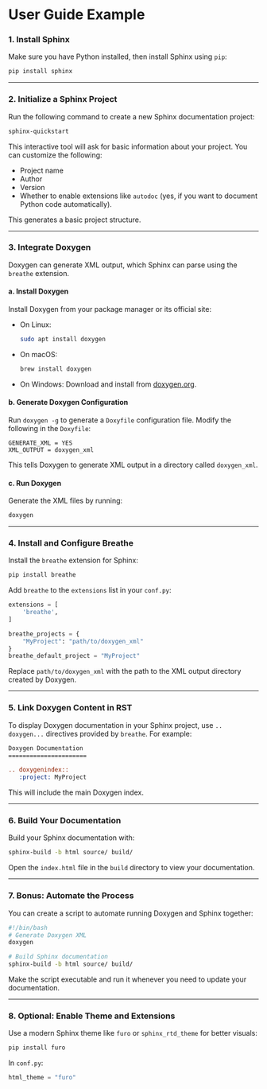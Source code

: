 # User Guide Example

### **1. Install Sphinx**
Make sure you have Python installed, then install Sphinx using `pip`:

```bash
pip install sphinx
```

---

### **2. Initialize a Sphinx Project**
Run the following command to create a new Sphinx documentation project:

```bash
sphinx-quickstart
```

This interactive tool will ask for basic information about your project. You can customize the following:
- Project name
- Author
- Version
- Whether to enable extensions like `autodoc` (yes, if you want to document Python code automatically).

This generates a basic project structure.

---

### **3. Integrate Doxygen**
Doxygen can generate XML output, which Sphinx can parse using the `breathe` extension.

#### **a. Install Doxygen**
Install Doxygen from your package manager or its official site:
- On Linux:
  ```bash
  sudo apt install doxygen
  ```
- On macOS:
  ```bash
  brew install doxygen
  ```
- On Windows: Download and install from [doxygen.org](https://doxygen.nl).

#### **b. Generate Doxygen Configuration**
Run `doxygen -g` to generate a `Doxyfile` configuration file. Modify the following in the `Doxyfile`:
```plaintext
GENERATE_XML = YES
XML_OUTPUT = doxygen_xml
```
This tells Doxygen to generate XML output in a directory called `doxygen_xml`.

#### **c. Run Doxygen**
Generate the XML files by running:
```bash
doxygen
```

---

### **4. Install and Configure Breathe**
Install the `breathe` extension for Sphinx:

```bash
pip install breathe
```

Add `breathe` to the `extensions` list in your `conf.py`:

```python
extensions = [
    'breathe',
]

breathe_projects = {
    "MyProject": "path/to/doxygen_xml"
}
breathe_default_project = "MyProject"
```

Replace `path/to/doxygen_xml` with the path to the XML output directory created by Doxygen.

---

### **5. Link Doxygen Content in RST**
To display Doxygen documentation in your Sphinx project, use `.. doxygen...` directives provided by `breathe`. For example:

```rst
Doxygen Documentation
======================

.. doxygenindex::
   :project: MyProject
```

This will include the main Doxygen index.

---

### **6. Build Your Documentation**
Build your Sphinx documentation with:
```bash
sphinx-build -b html source/ build/
```

Open the `index.html` file in the `build` directory to view your documentation.

---

### **7. Bonus: Automate the Process**
You can create a script to automate running Doxygen and Sphinx together:

```bash
#!/bin/bash
# Generate Doxygen XML
doxygen

# Build Sphinx documentation
sphinx-build -b html source/ build/
```

Make the script executable and run it whenever you need to update your documentation.

---

### **8. Optional: Enable Theme and Extensions**
Use a modern Sphinx theme like `furo` or `sphinx_rtd_theme` for better visuals:
```bash
pip install furo
```

In `conf.py`:
```python
html_theme = "furo"
```